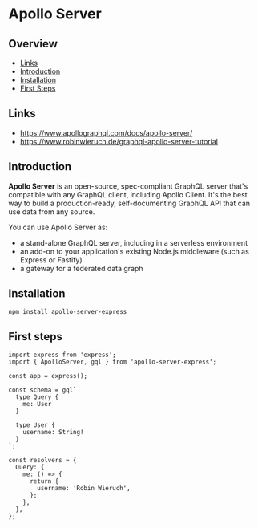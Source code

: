 # Apollo Server 

## Overview

- [Links](#links)
- [Introduction](#introduction)
- [Installation](#installation)
- [First Steps](#first-steps)

## Links

- https://www.apollographql.com/docs/apollo-server/
- https://www.robinwieruch.de/graphql-apollo-server-tutorial

## Introduction

**Apollo Server** is an open-source, spec-compliant GraphQL server that's compatible with any GraphQL client, 
including Apollo Client.
It's the best way to build a production-ready, self-documenting GraphQL API that can use data from any source.

You can use Apollo Server as:
- a stand-alone GraphQL server, including in a serverless environment
- an add-on to your application's existing Node.js middleware (such as Express or Fastify)
- a gateway for a federated data graph

## Installation

`npm install apollo-server-express`

## First steps

```
import express from 'express';
import { ApolloServer, gql } from 'apollo-server-express';
 
const app = express();
 
const schema = gql`
  type Query {
    me: User
  }
 
  type User {
    username: String!
  }
`;
 
const resolvers = {
  Query: {
    me: () => {
      return {
        username: 'Robin Wieruch',
      };
    },
  },
};
```



